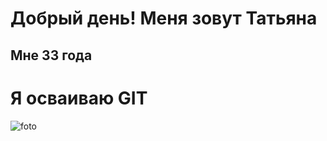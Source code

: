 # Добрый день! Меня зовут Татьяна

## Мне 33 года

# Я осваиваю GIT

![foto](C:\Users\Leonid\Desktop\pIMG_2399.jpg)

